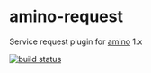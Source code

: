 amino-request
=============

Service request plugin for [amino](https://github.com/amino/amino) 1.x

[![build status](https://secure.travis-ci.org/amino/amino-request.png)](http://travis-ci.org/amino/amino-request)
